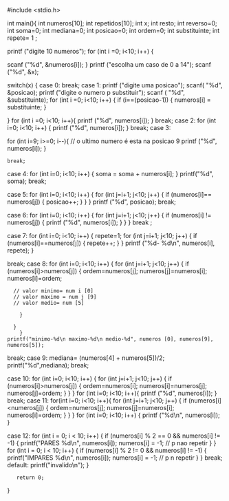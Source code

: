 #include <stdio.h>

int main(){
int numeros[10];
int repetidos[10];
int x;
int resto;
int reverso=0;
int soma=0;
int mediana=0;
int posicao=0;
int ordem=0;
int substituinte;
int repete= 1 ;
  
printf ("digite 10 numeros");
  for (int i =0; i<10; i++) {


scanf ("%d", &numeros[i]);
    }
printf ("escolha um caso de 0 a 14");
  scanf ("%d", &x);



switch(x) {
case 0:
    break;
case 1:
   printf ("digite uma posicao");
    scanf( "%d", &posicao);
  printf ("digite o numero p substituir");
  scanf ( "%d", &substituinte);
  for (int i =0; i<10; i++) {
    if (i==(posicao-1)) {
      numeros[i] = substituinte;
    }
    
  }
    for (int i =0; i<10; i++){
      printf ("%d", numeros[i]);
    }
  break;
case 2:
    for (int i=0; i<10; i++) {
        printf ("%d", numeros[i]);
    }
    break;
case 3:
  
   for (int i=9; i>=0; i--){
     // o ultimo numero é esta na posicao 9
     printf ("%d", numeros[i]);
     }

  
    break;

case 4:
    for (int i=0; i<10; i++) {
    soma = soma + numeros[i];
      }
  printf("%d", soma);
    break;

  case 5: 
  for (int i=0; i<10; i++) {
    for (int j=i+1; j<10; j++) {
    if (numeros[i]== numeros[j]) {
      posicao++;
    }
    }
    }
    printf ("%d", posicao);
  break; 

  case 6: 
  for (int i=0; i<10; i++) {
  for (int j=i+1; j<10; j++) {
  if (numeros[i] != numeros[j]) {
    printf ("%d", numeros[i]);
  }
  }
  }
break ;

    
  case 7: 
    for (int i=0; i<10; i++) {
      repete=1;
    for (int j=i+1; j<10; j++) {
      if (numeros[i]==numeros[j]) {
        repete++;
      }
    }
      printf ("%d- %d\n", numeros[i], repete);
    }

  break;
  case 8:
  for (int i=0; i<10; i++) {
    for (int j=i+1; j<10; j++) {
      if (numeros[i]>numeros[j]) {
        ordem=numeros[j];
        numeros[j]=numeros[i];
        numeros[i]=ordem;

      // valor minimo= num i [0]
      // valor maximo = num j [9]
      // valor medio= num [5]
        
        }
    
      }
        }
    printf("minimo-%d\n maximo-%d\n medio-%d", numeros [0], numeros[9], numeros[5]);
    
  break;
case 9:
    mediana= (numeros[4] + numeros[5])/2;
    printf("%d",mediana);
    break;

case 10:
    for (int i=0; i<10; i++) {
      for (int j=i+1; j<10; j++) {
        if (numeros[i]>numeros[j]) {
          ordem=numeros[i];
          numeros[i]=numeros[j];
          numeros[j]=ordem;
                }
              }
            }
      for (int i=0; i<10; i++){
        printf ("%d", numeros[i]);
            }
              break;
  case 11:
  for(int i=0; i<10; i++){
    for (int j=i+1; j<10; j++) {
      if (numeros[i]<numeros[j]) {
        ordem=numeros[j];
        numeros[j]=numeros[i];
        numeros[i]=ordem;
      }
    }
  }
  for (int i=0; i<10; i++) {
    printf ("%d\n", numeros[i]);
  }

 case 12: 
 for (int i = 0; i < 10; i++) {
   if (numeros[i] % 2 == 0 && numeros[i] != -1) {
       printf("PARES %d\n", numeros[i]);
       numeros[i] = -1; // p nao repetir
   }
 }
 for (int i = 0; i < 10; i++) {
   if (numeros[i] % 2 != 0 && numeros[i] != -1) {
       printf("IMPARES %d\n", numeros[i]);
       numeros[i] = -1; // p n repetir
   }
 }
   break;
   default:
   printf("invalido\n");
       }

       return 0;
   }






